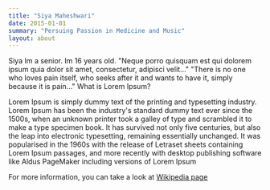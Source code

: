 ```yaml
---
title: "Siya Maheshwari"
date: 2015-01-01
summary: "Persuing Passion in Medicine and Music"
layout: about
---
```


Siya Im a senior. Im 16 years old.
"Neque porro quisquam est qui dolorem ipsum quia dolor sit amet, consectetur, adipisci velit..."
"There is no one who loves pain itself, who seeks after it and wants to have it, simply because it is pain..."
What is Lorem Ipsum?

Lorem Ipsum is simply dummy text of the printing and typesetting industry. Lorem Ipsum has been the industry's standard dummy text ever since the 1500s, when an unknown printer took a galley of type and scrambled it to make a type specimen book. It has survived not only five centuries, but also the leap into electronic typesetting, remaining essentially unchanged. It was popularised in the 1960s with the release of Letraset sheets containing Lorem Ipsum passages, and more recently with desktop publishing software like Aldus PageMaker including versions of Lorem Ipsum

For more information, you can take a look at [Wikipedia page](https://en.wikipedia.org/wiki/Lorem_ipsum)